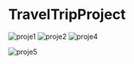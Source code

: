 # TravelTripProject
![proje1](https://user-images.githubusercontent.com/77458312/117488528-34fd9300-af75-11eb-8362-0964dc603043.png)
![proje2](https://user-images.githubusercontent.com/77458312/117488842-873eb400-af75-11eb-9dc6-6b2f7cf14eaf.png)
![proje4](https://user-images.githubusercontent.com/77458312/117488987-b48b6200-af75-11eb-9421-a21b97c01649.png)

![proje5](https://user-images.githubusercontent.com/77458312/117488596-48106300-af75-11eb-88ae-222abb2bf478.png)
